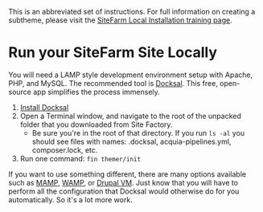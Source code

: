 This is an abbreviated set of instructions. For full information on creating a subtheme, please visit the [SiteFarm Local Installation training page](https://sitefarm.ucdavis.edu/training/builders/setting-local-development).

# Run your SiteFarm Site Locally

You will need a LAMP style development environment setup with Apache, PHP, and MySQL. The recommended tool is [Docksal](https://docksal.io/). This free, open-source app simplifies the process immensely.

1. [Install Docksal](https://docksal.io/installation)
2. Open a Terminal window, and navigate to the root of the unpacked folder that you downloaded from Site Factory.
    - Be sure you're in the root of that directory. If you run `ls -al` you should see files with names: .docksal, acquia-pipelines.yml, composer.lock, etc.
3. Run one command: `fin themer/init`

If you want to use something different, there are many options available such as [MAMP](https://www.mamp.info), [WAMP](http://www.wampserver.com/en/),  or [Drupal VM](https://www.drupalvm.com/). Just know that you will have to perform all the configuration that Docksal would otherwise do for you automatically. So it's a lot more work.